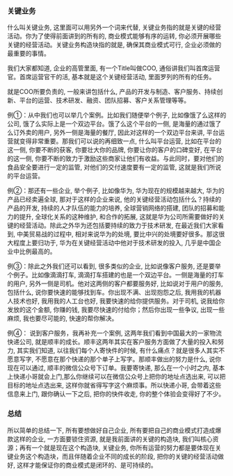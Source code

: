### 关键业务

什么叫关键业务, 这里面可以用另外一个词来代替, 关键业务指的就是关键的经营活动。你为了使得前面讲到的所有的, 商业模式能够有序的运转, 你必须开展哪些关键的经营活动。关键业务构造块指的就是, 确保其商业模式可行, 企业必须做的最重要的事情。

我们大家都知道, 企业的高管里面, 有一个Title叫做COO, 通俗讲我们叫首席运营官。首席运营官干的活, 基本就是这个关键经营活动, 里面罗列的所有的任务。

就是COO所要负责的, 一般来讲包括什么, 产品的开发与制造、客户服务、持续创新、平台的运营、技术研发、融资、团队招募、客户关系管理等等。

例①：从中我们也可以举几个案例。比如我们随便举个例子, 比如像饿了么这样的公司, 饿了么实际上是一个双边平台。饿了么这个平台的一侧, 是海量的通过饿了么订外卖的用户, 另外一侧是海量的餐厅, 因此对这样的一个双边平台来讲, 平台运营就变得非常重要。那我们可以说的再细致一点, 什么叫平台运营, 比如在平台的这一侧, 你要不断的获客, 你要壮大你的品牌, 你要让你的客户的口碑变好, 在平台的这一侧, 你要不断的致力于激励这些商家让他们有收益。与此同时，要对他们的食品安全要进行一定的监管, 对他们的交付速度要有一定的监管, 这就是我们所说的平台运营。

例②：那还有一些企业, 举个例子, 比如像华为, 华为现在的规模越来越大, 华为的产品已经卖遍全球, 那对于这样的企业来说, 他的关键经营活动包括什么？持续的产品的开发, 持续的人才队伍的能力的培养, 全球营销网络的搭建, 团队的招募和能力的提升, 全球化关系的这种维护, 和合作的拓展, 这就是华为公司所需要做好的关键的经营活动。除此之外华为还包括要持续的致力于技术研发, 在最近我们大家看到, 中美贸易战的过程中, 相对来说华为的处境, 要比中兴的处境要好很多。那这很大程度上要归功于, 华为在关键经营活动中他对于技术研发的投入, 几乎是中国企业中比例最高的。

例③：除此之外我们还可以看到, 很多类似的企业, 比如说像客户服务, 还是要举个例子。比如像滴滴打车, 滴滴打车搭建的也是一个双边平台。一侧是海量的打车的用户, 另外一侧是司机。他对这两侧的客户都要服务好, 比如说对于用户的服务, 包括什么, 说你要快速的能够找到车。你出现不满、出现抱怨之后, 我用我的机器人技术也好, 我用我的人工台也好, 我要快速的给你提供服务。对于司机, 说我给你发放的这个金额, 你赚的钱, 我要尽快速的付给你；然后你出现一些争议, 出现一些麻烦, 我也要尽可能的, 快速的帮你解决。

例④： 说到客户服务，我再补充一个案例, 这两年我们看到中国最大的一家物流快递公司, 就是顺丰的成长。顺丰这两年其实在客户服务方面做了大量的投入和努力, 其实我们知道, 以往我们每个人寄快件的时候, 有什么痛点？就是很多人其实不愿意写字, 不愿意在那个快递的那个单子上写字。那顺丰做出的努力是什么, 说你现在可以通过, 顺丰的微信公众号下订单。我要寄快递, 那么在一个小时之内, 基本上快递小哥就会上门,那么你继续可以在微信公众号上把你的地址点选出来, 可以把目标的地址点选出来, 这样你就省得写字这个麻烦事。所以快递小哥, 会带着这些信息来上门, 跟你确认一下之后, 把你的快件收走, 你的整个体验会变得好了不少。

### 总结

所以简单的总结一下, 所有要想做好自己企业, 所有要把自己的商业模式打造成爆款这样的企业, 一方面要锁住资源, 就是我前面讲的关键的构造块, 我们叫核心资源；再有一个就是现在这个构造块, 关键业务, 你所有运营的努力都是要体现在关键业务这个构造块，而且伴随着企业不同的成长的阶段, 把你的关键的经营活动做好, 这样才能保证你的商业模式是闭环的、是可持续的。